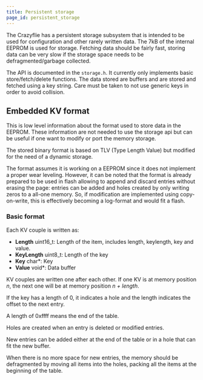 ```yaml
---
title: Persistent storage
page_id: persistent_storage
---
```


The Crazyflie has a persistent storage subsystem that is intended to be used for configuration and other rarely written data.
The 7kB of the internal EEPROM is used for storage.
Fetching data should be fairly fast, storing data can be very slow if the storage space needs to be defragmented/garbage collected.

The API is documented in the `storage.h`.
It currently only implements basic store/fetch/delete functions.
The data stored are buffers and are stored and fetched using a key string.
Care must be taken to not use generic keys in order to avoid collision.


## Embedded KV format

This is low level information about the format used to store data in the EEPROM.
These information are not needed to use the storage api but can be useful if one want to modify or port the memory storage.

The stored binary format is based on TLV (Type Length Value) but modified for the need of a dynamic storage.

The format assumes it is working on a EEPROM since it does not implement a proper wear leveling.
However, it can be noted that the format is already prepared to be used in flash allowing to append and discard entries without erasing the page: entries can be added and holes created by only writing zeros to a all-one memory. So, if modification are implemented using copy-on-write, this is effectively becoming a log-format and would fit a flash.

### Basic format

Each KV couple is written as:

 - **Length** uint16_t: Length of the item, includes length, keylength, key and value.
 - **KeyLength** uint8_t: Length of the key
 - **Key** char*: Key
 - **Value** void*: Data buffer

KV couples are written one after each other. If one KV is at memory position *n*, the next one will be at memory position *n + length*.

If the key has a length of 0, it indicates a hole and the length indicates
the offset to the next entry.

A length of 0xffff means the end of the table.

Holes are created when an entry is deleted or modified entries.

New entries can be added either at the end of the table or in a hole that can fit the new buffer.

When there is no more space for new entries, the memory should be defragmented by moving all items into the holes, packing all the items at the beginning of the table.
